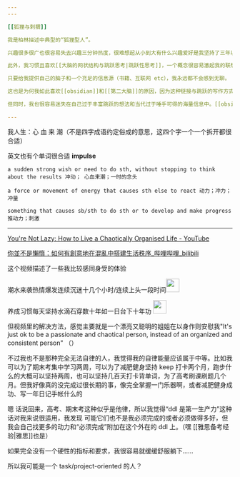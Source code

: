 ```yaml
---
---

[[狐狸与刺猬]]

我是柏林描述中典型的“狐狸型人”。

兴趣很多很广也很容易失去兴趣三分钟热度，很难想起从小到大有什么兴趣爱好是我坚持了三年以上的。本以为[[音乐库|音乐]]会坚持久一点的，但结果满打满算也就三年啦，而且这三年里我喜欢和关注的领域也在变。

此外，我习惯且喜欢[[大脑的网状结构与跳跃思考|跳跃性思考]]，一个概念很容易激起我的联想与探索。

只要给我提供自己的脑子和一个充足的信息源（书籍、互联网 etc），我永远都不会感到无聊。

这也是为何我如此喜欢[[obsidian]]和[[第二大脑]]的原因，因为这种链接与跳跃的写作方式完全契合我的思维方式。

但同时，我也很容易迷失在自己过于丰富跳跃的想法和当代过于唾手可得的海量信息中。[[obsidian]]实际上更加放任和加剧了我的这种随心所欲，我不再有创作一篇完整文章的想法，所以去静下心来思考和

---
```


我人生：心 血 来 潮（不是四字成语约定俗成的意思，这四个字一个一个拆开都很合适）

英文也有个单词很合适 **impulse**

	a sudden strong wish or need to do sth, without stopping to think about the results 冲动； 心血来潮；一时的念头
	
	a force or movement of energy that causes sth else to react 动力；冲力；冲量
	
	something that causes sb/sth to do sth or to develop and make progress 推动力；刺激

---
[You're Not Lazy: How to Live a Chaotically Organised Life - YouTube](https://www.youtube.com/watch?v=A2sS00egAzg)

[你並不是懶惰：如何有創意地在混亂中搭建生活秩序_哔哩哔哩_bilibili](https://www.bilibili.com/video/BV1yB4y1k7To/?vd_source=edb3b9d2edcf09617c0c07c0499efd40)

这个视频描述了一些我比较感同身受的体验

潮水来袭热情爆发连续沉迷十几个小时/连续上头一段时间<img src="https://picture-guan.oss-cn-hangzhou.aliyuncs.com/yep.png" alt=" " width=30px />

养成习惯每天坚持水滴石穿数十年如一日台下十年功 <img src="https://picture-guan.oss-cn-hangzhou.aliyuncs.com/no.png" alt=" " width=30px />

但视频里的解决方法，感觉主要就是一个漂亮又聪明的姐姐在以身作则安慰我"It's just ok to be a passionate and chaotical person, instead of an organized and consistent person" （）


不过我也不是那种完全无法自律的人，我觉得我的自律能量应该属于中等。比如我可以为了期末考集中学习两周，可以为了减肥健身坚持 keep 打卡两个月，跑步什么的大概可以坚持两周，也可以坚持几百天打卡背单词，为了高考刷课刷题几个月。但我好像真的没完成过很长期的事，像完全掌握一门乐器啊，或者减肥健身成功、写一年日记手帐什么的

嗯 话说回来，高考、期末考这种似乎是他律，所以我觉得“ddl 是第一生产力”这种话对我来说很适用，我发现 可能它们也不是我必须完成的或者必须做得多好，但我会自己找更多的动力和“必须完成”附加在这个外在的 ddl 上。（嘿 [[雅思备考经验|雅思]]也是）

如果完全没有一个硬性的指标和要求，我很容易就缓缓舒服躺下……

所以我可能是一个 task/project-oriented 的人？



